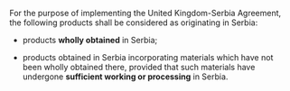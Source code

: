 For the purpose of implementing the United Kingdom-Serbia Agreement, the following products shall be considered as originating in Serbia:

- products **wholly obtained** in Serbia;

- products obtained in Serbia incorporating materials which have not been wholly obtained there, provided that such materials have undergone **sufficient working or processing** in Serbia.

